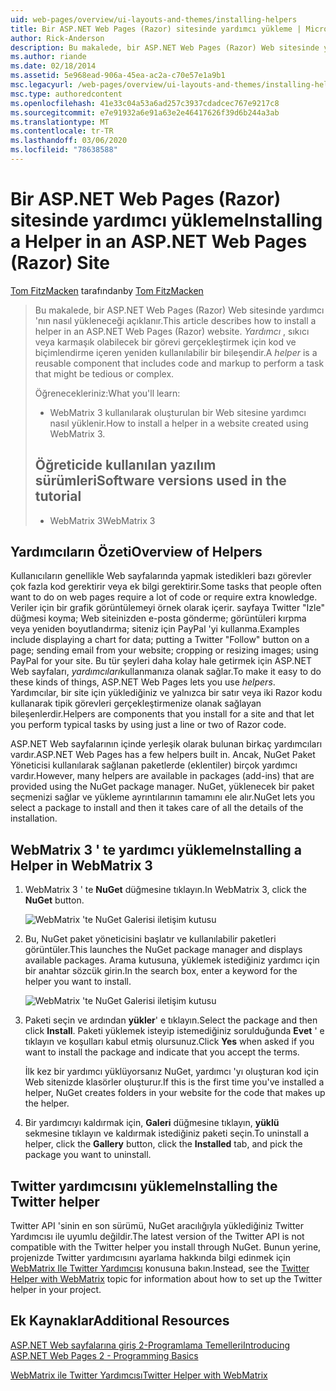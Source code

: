 ```yaml
---
uid: web-pages/overview/ui-layouts-and-themes/installing-helpers
title: Bir ASP.NET Web Pages (Razor) sitesinde yardımcı yükleme | Microsoft Docs
author: Rick-Anderson
description: Bu makalede, bir ASP.NET Web Pages (Razor) Web sitesinde yardımcı 'nın nasıl yükleneceği açıklanır. Yardımcı, başına kod ve biçimlendirme içeren yeniden kullanılabilir bir bileşendir...
ms.author: riande
ms.date: 02/18/2014
ms.assetid: 5e968ead-906a-45ea-ac2a-c70e57e1a9b1
msc.legacyurl: /web-pages/overview/ui-layouts-and-themes/installing-helpers
msc.type: authoredcontent
ms.openlocfilehash: 41e33c04a53a6ad257c3937cdadcec767e9217c8
ms.sourcegitcommit: e7e91932a6e91a63e2e46417626f39d6b244a3ab
ms.translationtype: MT
ms.contentlocale: tr-TR
ms.lasthandoff: 03/06/2020
ms.locfileid: "78638588"
---
```

# <a name="installing-a-helper-in-an-aspnet-web-pages-razor-site"></a><span data-ttu-id="e7416-104">Bir ASP.NET Web Pages (Razor) sitesinde yardımcı yükleme</span><span class="sxs-lookup"><span data-stu-id="e7416-104">Installing a Helper in an ASP.NET Web Pages (Razor) Site</span></span>

<span data-ttu-id="e7416-105">[Tom FitzMacken](https://github.com/tfitzmac) tarafından</span><span class="sxs-lookup"><span data-stu-id="e7416-105">by [Tom FitzMacken](https://github.com/tfitzmac)</span></span>

> <span data-ttu-id="e7416-106">Bu makalede, bir ASP.NET Web Pages (Razor) Web sitesinde yardımcı 'nın nasıl yükleneceği açıklanır.</span><span class="sxs-lookup"><span data-stu-id="e7416-106">This article describes how to install a helper in an ASP.NET Web Pages (Razor) website.</span></span> <span data-ttu-id="e7416-107">*Yardımcı* , sıkıcı veya karmaşık olabilecek bir görevi gerçekleştirmek için kod ve biçimlendirme içeren yeniden kullanılabilir bir bileşendir.</span><span class="sxs-lookup"><span data-stu-id="e7416-107">A *helper* is a reusable component that includes code and markup to perform a task that might be tedious or complex.</span></span>
> 
> <span data-ttu-id="e7416-108">Öğrenecekleriniz:</span><span class="sxs-lookup"><span data-stu-id="e7416-108">What you'll learn:</span></span>
> 
> - <span data-ttu-id="e7416-109">WebMatrix 3 kullanılarak oluşturulan bir Web sitesine yardımcı nasıl yüklenir.</span><span class="sxs-lookup"><span data-stu-id="e7416-109">How to install a helper in a website created using WebMatrix 3.</span></span>
>   
> 
> ## <a name="software-versions-used-in-the-tutorial"></a><span data-ttu-id="e7416-110">Öğreticide kullanılan yazılım sürümleri</span><span class="sxs-lookup"><span data-stu-id="e7416-110">Software versions used in the tutorial</span></span>
> 
> 
> - <span data-ttu-id="e7416-111">WebMatrix 3</span><span class="sxs-lookup"><span data-stu-id="e7416-111">WebMatrix 3</span></span>

## <a name="overview-of-helpers"></a><span data-ttu-id="e7416-112">Yardımcıların Özeti</span><span class="sxs-lookup"><span data-stu-id="e7416-112">Overview of Helpers</span></span>

<span data-ttu-id="e7416-113">Kullanıcıların genellikle Web sayfalarında yapmak istedikleri bazı görevler çok fazla kod gerektirir veya ek bilgi gerektirir.</span><span class="sxs-lookup"><span data-stu-id="e7416-113">Some tasks that people often want to do on web pages require a lot of code or require extra knowledge.</span></span> <span data-ttu-id="e7416-114">Veriler için bir grafik görüntülemeyi örnek olarak içerir. sayfaya Twitter "Izle" düğmesi koyma; Web siteinizden e-posta gönderme; görüntüleri kırpma veya yeniden boyutlandırma; siteniz için PayPal 'yi kullanma.</span><span class="sxs-lookup"><span data-stu-id="e7416-114">Examples include displaying a chart for data; putting a Twitter "Follow" button on a page; sending email from your website; cropping or resizing images; using PayPal for your site.</span></span> <span data-ttu-id="e7416-115">Bu tür şeyleri daha kolay hale getirmek için ASP.NET Web sayfaları, *yardımcıları*kullanmanıza olanak sağlar.</span><span class="sxs-lookup"><span data-stu-id="e7416-115">To make it easy to do these kinds of things, ASP.NET Web Pages lets you use *helpers*.</span></span> <span data-ttu-id="e7416-116">Yardımcılar, bir site için yüklediğiniz ve yalnızca bir satır veya iki Razor kodu kullanarak tipik görevleri gerçekleştirmenize olanak sağlayan bileşenlerdir.</span><span class="sxs-lookup"><span data-stu-id="e7416-116">Helpers are components that you install for a site and that let you perform typical tasks by using just a line or two of Razor code.</span></span>

<span data-ttu-id="e7416-117">ASP.NET Web sayfalarının içinde yerleşik olarak bulunan birkaç yardımcıları vardır.</span><span class="sxs-lookup"><span data-stu-id="e7416-117">ASP.NET Web Pages has a few helpers built in.</span></span> <span data-ttu-id="e7416-118">Ancak, NuGet Paket Yöneticisi kullanılarak sağlanan paketlerde (eklentiler) birçok yardımcı vardır.</span><span class="sxs-lookup"><span data-stu-id="e7416-118">However, many helpers are available in packages (add-ins) that are provided using the NuGet package manager.</span></span> <span data-ttu-id="e7416-119">NuGet, yüklenecek bir paket seçmenizi sağlar ve yükleme ayrıntılarının tamamını ele alır.</span><span class="sxs-lookup"><span data-stu-id="e7416-119">NuGet lets you select a package to install and then it takes care of all the details of the installation.</span></span>

## <a name="installing-a-helper-in-webmatrix-3"></a><span data-ttu-id="e7416-120">WebMatrix 3 ' te yardımcı yükleme</span><span class="sxs-lookup"><span data-stu-id="e7416-120">Installing a Helper in WebMatrix 3</span></span>

1. <span data-ttu-id="e7416-121">WebMatrix 3 ' te **NuGet** düğmesine tıklayın.</span><span class="sxs-lookup"><span data-stu-id="e7416-121">In WebMatrix 3, click the **NuGet** button.</span></span>

    ![WebMatrix 'te NuGet Galerisi iletişim kutusu](installing-helpers/_static/image1.png)
2. <span data-ttu-id="e7416-123">Bu, NuGet paket yöneticisini başlatır ve kullanılabilir paketleri görüntüler.</span><span class="sxs-lookup"><span data-stu-id="e7416-123">This launches the NuGet package manager and displays available packages.</span></span> <span data-ttu-id="e7416-124">Arama kutusuna, yüklemek istediğiniz yardımcı için bir anahtar sözcük girin.</span><span class="sxs-lookup"><span data-stu-id="e7416-124">In the search box, enter a keyword for the helper you want to install.</span></span>

    ![WebMatrix 'te NuGet Galerisi iletişim kutusu](installing-helpers/_static/image2.png)
3. <span data-ttu-id="e7416-126">Paketi seçin ve ardından **yükler**' e tıklayın.</span><span class="sxs-lookup"><span data-stu-id="e7416-126">Select the package and then click **Install**.</span></span> <span data-ttu-id="e7416-127">Paketi yüklemek isteyip istemediğiniz sorulduğunda **Evet** ' e tıklayın ve koşulları kabul etmiş olursunuz.</span><span class="sxs-lookup"><span data-stu-id="e7416-127">Click **Yes** when asked if you want to install the package and indicate that you accept the terms.</span></span>

     <span data-ttu-id="e7416-128">İlk kez bir yardımcı yüklüyorsanız NuGet, yardımcı 'yı oluşturan kod için Web sitenizde klasörler oluşturur.</span><span class="sxs-lookup"><span data-stu-id="e7416-128">If this is the first time you've installed a helper, NuGet creates folders in your website for the code that makes up the helper.</span></span>
4. <span data-ttu-id="e7416-129">Bir yardımcıyı kaldırmak için, **Galeri** düğmesine tıklayın, **yüklü** sekmesine tıklayın ve kaldırmak istediğiniz paketi seçin.</span><span class="sxs-lookup"><span data-stu-id="e7416-129">To uninstall a helper, click the **Gallery** button, click the **Installed** tab, and pick the package you want to uninstall.</span></span>

## <a name="installing-the-twitter-helper"></a><span data-ttu-id="e7416-130">Twitter yardımcısını yükleme</span><span class="sxs-lookup"><span data-stu-id="e7416-130">Installing the Twitter helper</span></span>

<span data-ttu-id="e7416-131">Twitter API 'sinin en son sürümü, NuGet aracılığıyla yüklediğiniz Twitter Yardımcısı ile uyumlu değildir.</span><span class="sxs-lookup"><span data-stu-id="e7416-131">The latest version of the Twitter API is not compatible with the Twitter helper you install through NuGet.</span></span> <span data-ttu-id="e7416-132">Bunun yerine, projenizde Twitter yardımcısını ayarlama hakkında bilgi edinmek için [WebMatrix Ile Twitter Yardımcısı](twitter-helper.md) konusuna bakın.</span><span class="sxs-lookup"><span data-stu-id="e7416-132">Instead, see the [Twitter Helper with WebMatrix](twitter-helper.md) topic for information about how to set up the Twitter helper in your project.</span></span>

<a id="Additional_Resources"></a>
## <a name="additional-resources"></a><span data-ttu-id="e7416-133">Ek Kaynaklar</span><span class="sxs-lookup"><span data-stu-id="e7416-133">Additional Resources</span></span>

[<span data-ttu-id="e7416-134">ASP.NET Web sayfalarına giriş 2-Programlama Temelleri</span><span class="sxs-lookup"><span data-stu-id="e7416-134">Introducing ASP.NET Web Pages 2 - Programming Basics</span></span>](../getting-started/introducing-razor-syntax-c.md)

[<span data-ttu-id="e7416-135">WebMatrix ile Twitter Yardımcısı</span><span class="sxs-lookup"><span data-stu-id="e7416-135">Twitter Helper with WebMatrix</span></span>](twitter-helper.md)
